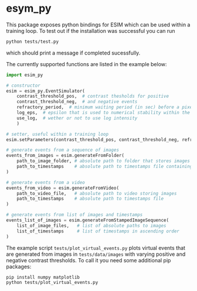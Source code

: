 # esym\_py

This package exposes python bindings for ESIM which can be used within a training loop. 
To test out if the installation was successful you can run

```bash
python tests/test.py
```

which should print a message if completed sucessfully. 

The currently supported functions are listed in the example below:
```python
import esim_py

# constructor
esim = esim_py.EventSimulator(
    contrast_threshold_pos,  # contrast thesholds for positive 
    contrast_threshold_neg,  # and negative events
    refractory_period,  # minimum waiting period (in sec) before a pixel can trigger a new event
    log_eps,  # epsilon that is used to numerical stability within the logarithm
    use_log,  # wether or not to use log intensity
    )

# setter, useful within a training loop
esim.setParameters(contrast_threshold_pos, contrast_threshold_neg, refractory_period, log_eps, use_log)

# generate events from a sequence of images
events_from_images = esim.generateFromFolder(
    path_to_image_folder, # absolute path to folder that stores images in numbered order
    path_to_timestamps    # absolute path to timestamps file containing one timestamp (in secs) for each 
)

# generate events from a video
events_from_video = esim.generateFromVideo(
    path_to_video_file,   # absolute path to video storing images
    path_to_timestamps    # absolute path to timestamps file
)

# generate events from list of images and timestamps
events_list_of_images = esim.generateFromStampedImageSequence(
    list_of_image_files,   # list of absolute paths to images
    list_of_timestamps     # list of timestamps in ascending order
)

```
The example script `tests/plot_virtual_events.py` plots virtual events that are generated from images in `tests/data/images` with varying positive and negative contrast thresholds. To call it you need some additional pip packages:

```bash
pip install numpy matplotlib
python tests/plot_virtual_events.py
```
